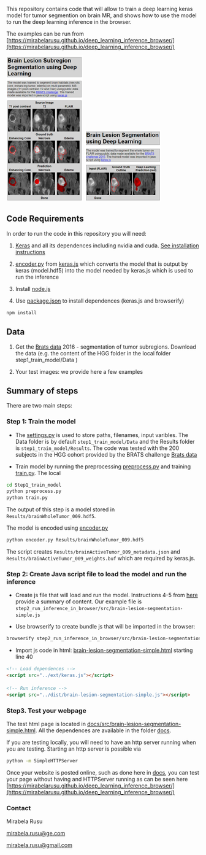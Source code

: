 This repository contains code that will allow to train a deep learning keras model for tumor segmention on brain MR, and shows how to use the model to run the deep learning inference in the browser.

The examples can be run from [https://mirabelarusu.github.io/deep_learning_inference_browser/](https://mirabelarusu.github.io/deep_learning_inference_browser/)

[![Lesion Segmentation](./step2_run_inference_in_browser/imgs/LesionSegmentation2.png)](https://github.build.ge.com/pages/212459265/deep_learning_inference_browser/src/brain-lesion-segmentation.html)
[![Lesion Segmentation](./step2_run_inference_in_browser/imgs/LesionSegmentation1.png)](https://github.build.ge.com/pages/212459265/deep_learning_inference_browser/src/brain-lesion-segmentation-simple.html)
## Code Requirements

In order to run the code in this repository you will need: 

1. [Keras](https://keras.io/) and all its dependences including nvidia and cuda. [See installation instructions](https://keras.io/#installation)

2. [encoder.py](https://github.com/transcranial/keras-js/blob/master/encoder.py) from [keras.js](https://github.com/transcranial/keras-js) which converts the model that is output by keras (model.hdf5) into the model needed by keras.js which is used to run the inference

3. Install [node.js](https://nodejs.org/en/)  

4. Use [package.json](package.json) to install dependences (keras.js and browserify)

```sh
npm install
```

## Data 

1. Get the [Brats data](https://sites.google.com/site/braintumorsegmentation/home/brats_2016) 2016 - segmentation of tumor subregions. Download the data (e.g. the content of the HGG folder in the local folder step1_train_model/Data )

2. Your test images: we provide here a few examples 

## Summary of steps 

There are two main steps:

### Step 1: Train the model

* The [settings.py](step1_train_model/settings.py) is used to store paths, filenames, input varibles. The Data folder is by default `step1_train_model/Data` and the Results folder is
`step1_train_model/Results`. The code was tested with the 200 subjects in the HGG cohort provided by the BRATS challenge [Brats data](https://sites.google.com/site/braintumorsegmentation/home/brats_2016)

* Train model by running the preprocessing [preprocess.py](step1_train_model/preprocess.py) and training [train.py](step1_train_model/train.py). The local 


```sh
cd Step1_train_model
python preprocess.py
python train.py
```

The output of this step is a model stored in `Results/brainWholeTumor_009.hdf5`. 

The model is encoded using [encoder.py](https://github.com/transcranial/keras-js/blob/master/encoder.py)

```sh
python encoder.py Results/brainWholeTumor_009.hdf5
```

The script creates `Results/brainActiveTumor_009_metadata.json` and `Results/brainActiveTumor_009_weights.buf` which are required by keras.js.

### Step 2: Create Java script file to load the model and run the inference

* Create js file that will load and run the model. Instructions 4-5 from [here](https://github.com/transcranial/keras-js#usage) provide a summary of content. Our example file is `step2_run_inference_in_browser/src/brain-lesion-segmentation-simple.js`


* Use browserify to create bundle js that will be imported in the browser: 
```sh
browserify step2_run_inference_in_browser/src/brain-lesion-segmentation-simple.js > docs/dist/brain-lesion-segmentation-simple.js
```

* Import js code in html: [brain-lesion-segmentation-simple.html](docs/src/brain-lesion-segmentation-simple.html) starting line 40

```html
<!-- Load dependences -->
<script src="../ext/keras.js"></script>

<!-- Run inference -->  
<script src="../dist/brain-lesion-segmentation-simple.js"></script>
```

### Step3. Test your webpage

The test html page is located in 
 [docs/src/brain-lesion-segmentation-simple.html](docs/src/brain-lesion-segmentation-simple.html). All the dependences are available in the folder [docs](doc). 
 
If you are testing locally, you will need to have an http server running when you are testing. Starting an http server is possible via

```sh
python -m SimpleHTTPServer

```

 Once your website is posted online, such as done here in [docs](docs), you can test your page without having and HTTPServer running as can be seen here  
 [https://mirabelarusu.github.io/deep_learning_inference_browser/](https://mirabelarusu.github.io/deep_learning_inference_browser/)

### Contact

Mirabela Rusu

mirabela.rusu@ge.com

mirabela.rusu@gmail.com

